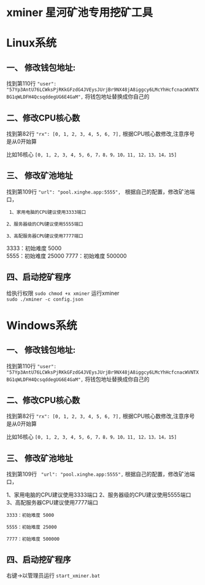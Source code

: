 # xminer 星河矿池专用挖矿工具


# Linux系统

## 一、 修改钱包地址:  

  找到第110行 `"user": "57Yp3AntU76LCWksPjRKkGFzdG4JVEysJUrjBr9NX48jA8iggcy6LMcYhHcfcnacWVNTXBG1qWLDFH4QcsqddegUG6E4GaM",`  将钱包地址替换成你自己的
  
## 二、修改CPU核心数  

找到第82行
   `"rx": [0, 1, 2, 3, 4, 5, 6, 7],`  根据CPU核心数修改,注意序号是从0开始算
  
  比如16核心
  `[0, 1, 2, 3, 4, 5, 6, 7，8，9，10，11, 12，13，14，15]`
  

## 三、 修改矿池地址  
  找到第109行 
   `"url": "pool.xinghe.app:5555", ` 根据自己的配置，修改矿池端口，
   
  ` 1、家用电脑的CPU建议使用3333端口`
  
   `2、服务器级的CPU建议使用5555端口`
   
   `3、高配服务器CPU建议使用7777端口`

  3333：初始难度 5000  
  5555：初始难度 25000
  7777：初始难度 500000
  

## 四、启动挖矿程序
给执行权限
  `sudo chmod +x xminer`
运行xminer  
 `sudo ./xminer -c config.json`

# Windows系统

## 一、 修改钱包地址:  

  找到第110行 `"user": "57Yp3AntU76LCWksPjRKkGFzdG4JVEysJUrjBr9NX48jA8iggcy6LMcYhHcfcnacWVNTXBG1qWLDFH4QcsqddegUG6E4GaM",`  将钱包地址替换成你自己的
  
## 二、修改CPU核心数  

找到第82行
   `"rx": [0, 1, 2, 3, 4, 5, 6, 7],`  根据CPU核心数修改,注意序号是从0开始算
   
  比如16核心
  `[0, 1, 2, 3, 4, 5, 6, 7，8，9，10，11, 12，13，14，15]`
  

## 三、 修改矿池地址  
  找到第109行 
  ` "url": "pool.xinghe.app:5555",`  根据自己的配置，修改矿池端口，
  
   1、家用电脑的CPU建议使用3333端口
   2、服务器级的CPU建议使用5555端口
   3、高配服务器CPU建议使用7777端口
   

  `3333：初始难度 5000  `
  
  `5555：初始难度 25000`
  
  `7777：初始难度 500000`
  

## 四、启动挖矿程序

右键->以管理员运行 `start_xminer.bat`
